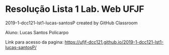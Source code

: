 # Resolução Lista 1 Lab. Web UFJF
2019-1-dcc121-lst1-lucas-santosP created by GitHub Classroom

Aluno: Lucas Santos Policarpo

Link para acesso da pagina: https://ufjf-dcc121.github.io/2019-1-dcc121-lst1-lucas-santosP/
